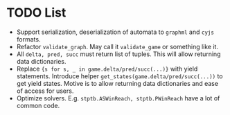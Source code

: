 # TODO List

+ Support serialization, deserialization of automata to 
  `graphml` and `cyjs` formats.
+ Refactor `validate_graph`. May call it `validate_game` or something like it.
+ All `delta, pred, succ` must return list of tuples. This will allow returning 
  data dictionaries.
+ Replace `{s for s, _ in game.delta/pred/succ(...)}` with yield statements.
  Introduce helper `get_states(game.delta/pred/succ(...))` to get yield states. 
  Motive is to allow returning data dictionaries and ease of access for users.
+ Optimize solvers. E.g. `stptb.ASWinReach, stptb.PWinReach` have a lot of common code. 
